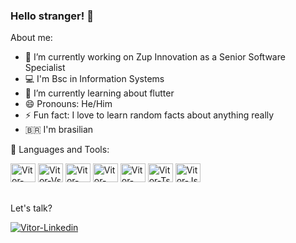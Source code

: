 ### Hello stranger! 👋

About me:

- 🔭 I’m currently working on Zup Innovation as a Senior Software Specialist
- 💻 I'm Bsc in Information Systems
- 🌱 I’m currently learning about flutter
- 😄 Pronouns: He/Him
- ⚡ Fun fact: I love to learn random facts about anything really
- 🇧🇷 I'm brasilian

🧰 Languages and Tools:

<div>
    <img src="https://cdn.jsdelivr.net/gh/devicons/devicon/icons/dotnetcore/dotnetcore-original.svg" alt="Vitor-Netcore" height="30" width="40">
    <img src="https://cdn.jsdelivr.net/gh/devicons/devicon/icons/vscode/vscode-original.svg" alt="Vitor-Vs" height="30" width="40">
    <img src="https://cdn.jsdelivr.net/gh/devicons/devicon/icons/flutter/flutter-original.svg" alt="Vitor-Flutter" height="30" width="40">
    <img src="https://cdn.jsdelivr.net/gh/devicons/devicon/icons/dart/dart-original.svg" alt="Vitor-Dart" height="30" width="40">
    <img src="https://cdn.jsdelivr.net/gh/devicons/devicon/icons/angularjs/angularjs-original.svg" alt="Vitor-Angular" height="30" width="40">
    <img src="https://cdn.jsdelivr.net/gh/devicons/devicon/icons/typescript/typescript-original.svg" alt="Vitor-Ts" height="30" width="40">
    <img src="https://cdn.jsdelivr.net/gh/devicons/devicon/icons/javascript/javascript-original.svg" alt="Vitor-Js" height="30" width="40">
</div>

##

Let's talk?

<div>
    <a href="https://www.linkedin.com/in/v%C3%ADtor-coelho-rafael-19938680/" target="_blank">
        <img src="https://img.shields.io/badge/LinkedIn-0077B5?style=for-the-badge&logo=linkedin&logoColor=white"
            alt="Vitor-Linkedin">
    </a>
</div>
